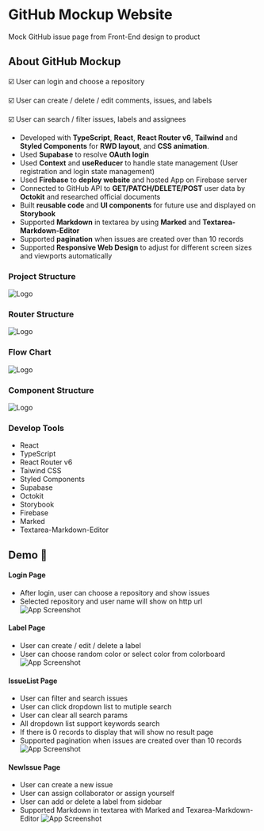 
# GitHub Mockup Website

Mock GitHub issue page from Front-End design to product

## About GitHub Mockup
 
 ☑️ User can login and choose a repository
 
 ☑️ User can create / delete / edit comments, issues, and labels

 ☑️ User can search / filter issues, labels and assignees

- Developed with **TypeScript**, **React**, **React Router v6**, **Tailwind** and **Styled Components** for **RWD layout**, and **CSS animation**.
- Used **Supabase** to resolve **OAuth login**
- Used **Context** and **useReducer** to handle state management (User registration and login state management)
- Used **Firebase** to **deploy website** and hosted App on Firebase server
- Connected to GitHub API to **GET/PATCH/DELETE/POST** user data by **Octokit** and researched official documents
- Built **reusable code** and **UI components** for future use and displayed on **Storybook**
- Supported **Markdown** in textarea by using **Marked** and **Textarea-Markdown-Editor** 
- Supported **pagination** when issues are created over than 10 records
- Supported **Responsive Web Design** to adjust for different screen sizes and viewports automatically


### Project Structure

![Logo]()

### Router Structure

![Logo]()

### Flow Chart

![Logo]()

### Component Structure

![Logo]()


### Develop Tools

- React
- TypeScript
- React Router v6
- Taiwind CSS
- Styled Components
- Supabase
- Octokit
- Storybook
- Firebase
- Marked
- Textarea-Markdown-Editor


## Demo 🌟
 #### Login Page
- After login, user can choose a repository and show issues
- Selected repository and user name will show on http url
![App Screenshot](https://i.imgur.com/T8xGcqA.gif)

 #### Label Page
- User can create / edit / delete a label
- User can choose random color or select color from colorboard
![App Screenshot](https://i.imgur.com/77endt0.gif)

 #### IssueList Page
- User can filter and search issues 
- User can click dropdown list to mutiple search 
- User can clear all search params 
- All dropdown list support keywords search  
- If there is 0 records to display that will show no result page 
- Supported pagination when issues are created over than 10 records
![App Screenshot](https://img.onl/MrpANz)

 #### NewIssue Page
- User can create a new issue 
- User can assign collaborator or assign yourself
- User can add or delete a label from sidebar
- Supported Markdown in textarea with Marked and Texarea-Markdown-Editor
![App Screenshot](https://img.onl/gXiySA)
